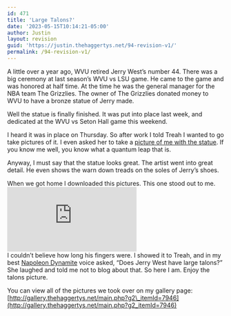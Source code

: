 ```yaml
---
id: 471
title: 'Large Talons?'
date: '2023-05-15T10:14:21-05:00'
author: Justin
layout: revision
guid: 'https://justin.thehaggertys.net/94-revision-v1/'
permalink: /94-revision-v1/
---
```


A little over a year ago, WVU retired Jerry West’s number 44. There was a big ceremony at last season’s WVU vs LSU game. He came to the game and was honored at half time. At the time he was the general manager for the NBA team The Grizzlies. The owner of The Grizzlies donated money to WVU to have a bronze statue of Jerry made.

Well the statue is finally finished. It was put into place last week, and dedicated at the WVU vs Seton Hall game this weekend.

I heard it was in place on Thursday. So after work I told Treah I wanted to go take pictures of it. I even asked her to take a [picture of me with the statue](http://gallery.thehaggertys.net/main.php?g2_itemId=7997). If you know me well, you know what a quantum leap that is.

Anyway, I must say that the statue looks great. The artist went into great detail. He even shows the warn down treads on the soles of Jerry’s shoes.

When we got home I downloaded this pictures. This one stood out to me.  
[![](http://gallery.thehaggertys.net/main.php?g2_view=core.DownloadItem&g2_itemId=7974&g2_serialNumber=2)](http://gallery.thehaggertys.net/main.php?g2_itemId=7973&g2_imageViewsIndex=0)  
I couldn’t believe how long his fingers were. I showed it to Treah, and in my best [Napoleon Dynamite](http://www.youtube.com/watch?v=Q18Rx-1Xpkg) voice asked, “Does Jerry West have large talons?” She laughed and told me not to blog about that. So here I am. Enjoy the talons picture.

You can view all of the pictures we took over on my gallery page:  
[http://gallery.thehaggertys.net/main.php?g2\_itemId=7946](http://gallery.thehaggertys.net/main.php?g2_itemId=7946)
